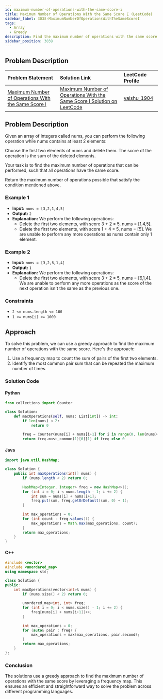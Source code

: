 ```yaml
---
id: maximum-number-of-operations-with-the-same-score-i
title: Maximum Number of Operations With the Same Score I (LeetCode)
sidebar_label: 3038-MaximumNumberOfOperationsWithTheSameScoreI
tags:
  - Array
  - Greedy
description: Find the maximum number of operations with the same score that can be performed on an array of integers.
sidebar_position: 3038
---
```


## Problem Description

| Problem Statement | Solution Link | LeetCode Profile |
| :---------------- | :------------ | :--------------- |
| [Maximum Number of Operations With the Same Score I](https://leetcode.com/problems/maximum-number-of-operations-with-the-same-score-i/) | [Maximum Number of Operations With the Same Score I Solution on LeetCode](https://leetcode.com/problems/maximum-number-of-operations-with-the-same-score-i/solutions/) | [vaishu_1904](https://leetcode.com/u/vaishu_1904/) |

## Problem Description

Given an array of integers called nums, you can perform the following operation while nums contains at least 2 elements:

Choose the first two elements of nums and delete them.
The score of the operation is the sum of the deleted elements.

Your task is to find the maximum number of operations that can be performed, such that all operations have the same score.

Return the maximum number of operations possible that satisfy the condition mentioned above.

### Example 1

- **Input:** `nums = [3,2,1,4,5]`
- **Output:** `2`
- **Explanation:** We perform the following operations:
  - Delete the first two elements, with score 3 + 2 = 5, nums = [1,4,5].
  - Delete the first two elements, with score 1 + 4 = 5, nums = [5].
  We are unable to perform any more operations as nums contain only 1 element.

### Example 2

- **Input:** `nums = [3,2,6,1,4]`
- **Output:** `1`
- **Explanation:** We perform the following operations:
  - Delete the first two elements, with score 3 + 2 = 5, nums = [6,1,4].
  We are unable to perform any more operations as the score of the next operation isn't the same as the previous one.

### Constraints

- `2 <= nums.length <= 100`
- `1 <= nums[i] <= 1000`

## Approach

To solve this problem, we can use a greedy approach to find the maximum number of operations with the same score. Here's the approach:

1. Use a frequency map to count the sum of pairs of the first two elements.
2. Identify the most common pair sum that can be repeated the maximum number of times.

### Solution Code

#### Python

```python
from collections import Counter

class Solution:
    def maxOperations(self, nums: List[int]) -> int:
        if len(nums) < 2:
            return 0
        
        freq = Counter(nums[i] + nums[i+1] for i in range(0, len(nums)-1, 2))
        return freq.most_common(1)[0][1] if freq else 0
```

#### Java
```java
import java.util.HashMap;

class Solution {
    public int maxOperations(int[] nums) {
        if (nums.length < 2) return 0;
        
        HashMap<Integer, Integer> freq = new HashMap<>();
        for (int i = 0; i < nums.length - 1; i += 2) {
            int sum = nums[i] + nums[i+1];
            freq.put(sum, freq.getOrDefault(sum, 0) + 1);
        }
        
        int max_operations = 0;
        for (int count : freq.values()) {
            max_operations = Math.max(max_operations, count);
        }
        return max_operations;
    }
}
```

#### C++
```c++
#include <vector>
#include <unordered_map>
using namespace std;

class Solution {
public:
    int maxOperations(vector<int>& nums) {
        if (nums.size() < 2) return 0;
        
        unordered_map<int, int> freq;
        for (int i = 0; i < nums.size() - 1; i += 2) {
            freq[nums[i] + nums[i+1]]++;
        }
        
        int max_operations = 0;
        for (auto& pair : freq) {
            max_operations = max(max_operations, pair.second);
        }
        return max_operations;
    }
};
```

### Conclusion
The solutions use a greedy approach to find the maximum number of operations with the same score by 
leveraging a frequency map. This ensures an efficient and straightforward way to solve the problem 
across different programming languages.